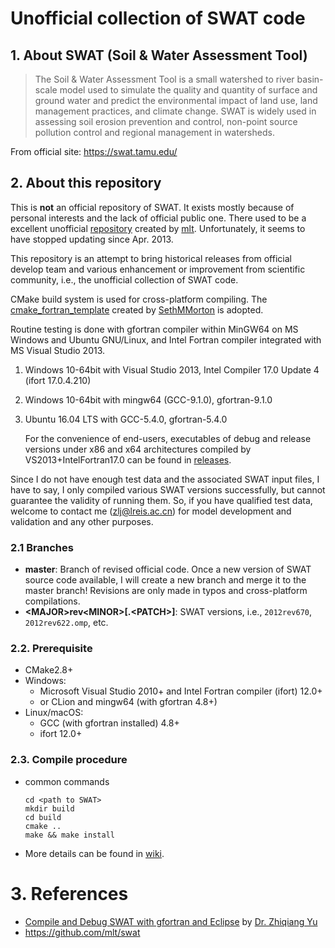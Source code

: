 # Unofficial collection of SWAT code

## 1. About SWAT (Soil & Water Assessment Tool)

> The Soil & Water Assessment Tool is a small watershed to river basin-scale model used to simulate the quality and quantity of surface and ground water and predict the environmental impact of land use, land management practices, and climate change. SWAT is widely used in assessing soil erosion prevention and control, non-point source pollution control and regional management in watersheds.

From official site: https://swat.tamu.edu/

## 2. About this repository

This is **not** an official repository of SWAT. It exists mostly because of personal interests and the lack of official public one. There used to be a excellent unofficial [repository](https://github.com/mlt/swat) created by [mlt](https://github.com/mlt). Unfortunately, it seems to have stopped updating since Apr. 2013.

This repository is an attempt to bring historical releases from official develop team and various enhancement or improvement from scientific community, i.e., the unofficial collection of SWAT code. 

CMake build system is used for cross-platform compiling. The [cmake_fortran_template](https://github.com/SethMMorton/cmake_fortran_template) created by [SethMMorton](https://github.com/SethMMorton) is adopted.

Routine testing is done with gfortran compiler within MinGW64 on MS Windows and Ubuntu GNU/Linux, and Intel Fortran compiler integrated with MS Visual Studio 2013.

1. Windows 10-64bit with Visual Studio 2013, Intel Compiler 17.0 Update 4 (ifort 17.0.4.210)

2. Windows 10-64bit with mingw64 (GCC-9.1.0), gfortran-9.1.0

3. Ubuntu 16.04 LTS with GCC-5.4.0, gfortran-5.4.0

   For the convenience of end-users, executables of debug and release versions under x86 and x64 architectures compiled by VS2013+IntelFortran17.0 can be found in [releases](https://github.com/WatershedModels/SWAT/releases).

Since I do not have enough test data and the associated SWAT input files, I have to say, I only compiled various SWAT versions successfully, but cannot guarantee the validity of running them. So, if you have qualified test data, welcome to contact me (zlj@lreis.ac.cn) for model development and validation and any other purposes.

### 2.1 Branches

+ **master**: Branch of revised official code. Once a new version of SWAT source code available, I will create a new branch and merge it to the master branch! Revisions are only made in typos and cross-platform compilations.
+ **\<MAJOR\>rev\<MINOR\>[.\<PATCH\>]**: SWAT versions, i.e., `2012rev670`, `2012rev622.omp`, etc.

### 2.2. Prerequisite

+ CMake2.8+
+ Windows:
  + Microsoft Visual Studio 2010+ and Intel Fortran compiler (ifort) 12.0+
  + or CLion and mingw64 (with gfortran 4.8+)
+ Linux/macOS:
  + GCC (with gfortran installed) 4.8+
  + ifort 12.0+

### 2.3. Compile procedure

+ common commands

  ```shell
  cd <path to SWAT>
  mkdir build
  cd build
  cmake ..
  make && make install
  ```

+ More details can be found in [wiki](https://github.com/WatershedModels/SWAT/wiki).


# 3. References
+ [Compile and Debug SWAT with gfortran and Eclipse](https://zhiqiangyu.wordpress.com/2014/10/01/compile-and-debug-swat-with-gfortran-and-eclipse/) by [Dr. Zhiqiang Yu](https://github.com/hawklorry)
+ https://github.com/mlt/swat
